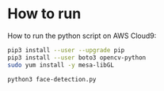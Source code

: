 # How to run

How to run the python script on AWS Cloud9:

```bash
pip3 install --user --upgrade pip
pip3 install --user boto3 opencv-python
sudo yum install -y mesa-libGL

python3 face-detection.py
```
